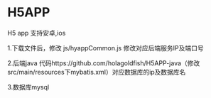 # H5APP
H5 app 支持安卓,ios

1.下载文件后，修改 js/hyappCommon.js 修改对应后端服务IP及端口号

2.后端java 代码https://github.com/holagoldfish/H5APP-java（修改 src/main/resources下mybatis.xml）对应数据库的ip及数据库名

3.数据库mysql
